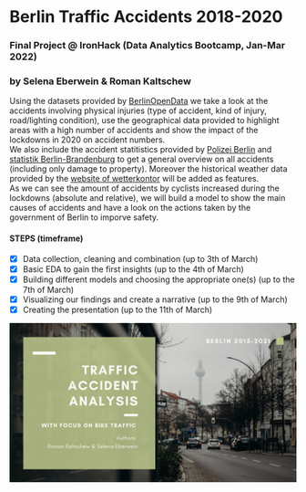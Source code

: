 # Berlin Traffic Accidents 2018-2020
### Final Project @ IronHack (Data Analytics Bootcamp, Jan-Mar 2022)
### by Selena Eberwein & Roman Kaltschew

Using the datasets provided by [BerlinOpenData](https://daten.berlin.de/kategorie/verkehr) we take a look at the accidents involving physical injuries (type of accident, kind of injury, road/lighting condition), use the geographical data provided to highlight areas with a high number of accidents and show the impact of the lockdowns in 2020 on accident numbers.<br>
We also include the accident statitistics provided by [Polizei Berlin](https://www.berlin.de/polizei/aufgaben/verkehrssicherheit/verkehrsunfallstatistik/) and [statistik Berlin-Brandenburg](https://www.statistik-berlin-brandenburg.de/strassenverkehr) to get a general overview on all accidents (including only damage to property). Moreover the historical weather data provided by the [website of wetterkontor](https://wetterkontor.de/) will be added as features.<br>
As we can see the amount of accidents by cyclists increased during the lockdowns (absolute and relative), we will build a model to show the main causes of accidents and have a look on the actions taken by the government of Berlin to imporve safety. 

#### STEPS (timeframe)
+ [X] Data collection, cleaning and combination (up to 3th of March)
+ [X] Basic EDA to gain the first insights (up to the 4th of March)
+ [X] Building different models and choosing the appropriate one(s) (up to the 7th of March)
+ [X] Visualizing our findings and create a narrative (up to the 9th of March)
+ [X] Creating the presentation (up to the 11th of March)

![title_pic](https://github.com/Romes-Kalt/Berlin_traffic_accidents_2018-2020/blob/main/Traffic%20accident%20analysis%20image.png)
